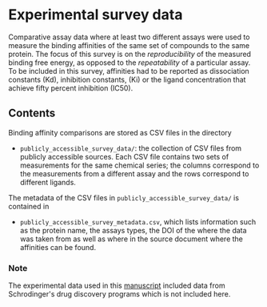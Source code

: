 # Experimental survey data
Comparative assay data where at least two different assays were used to measure the binding affinities of the same set 
of compounds to the same protein. 
The focus of this survey is on the _reproducibility_ of the measured binding free energy, as opposed to the 
_repeatability_ of a particular assay. 
To be included in this survey, affinities had to be reported as dissociation constants 
(Kd), inhibition constants, (Ki) or the ligand concentration that achieve fifty percent inhibition (IC50).

## Contents
Binding affinity comparisons are stored as CSV files in the directory 
* `publicly_accessible_survey_data/`: the collection of CSV files from publicly accessible sources. Each CSV file contains two sets of 
measurements for the same chemical series; the columns correspond to the measurements from a different assay and the 
rows correspond to different ligands. 

The metadata of the CSV files in `publicly_accessible_survey_data/` is contained in
* `publicly_accessible_survey_metadata.csv`, which lists information such as the protein name, the assays types, the DOI
of the where the data was taken from as well as where in the source document where the affinities can be found.


### Note
The experimental data used in this [manuscript](https://doi.org/10.26434/chemrxiv-2022-p2vpg) included data from 
Schrodinger's drug discovery programs which is not included here.